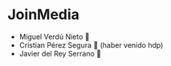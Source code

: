 # JoinMedia

- Miguel Verdú Nieto :dragon_face:
- Cristian Pérez Segura :penguin: (haber venido hdp)
- Javier del Rey Serrano :racehorse:

